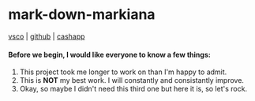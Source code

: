 # mark-down-markiana



[vsco](https://vsco.co/txddra/images) | [github](https://github.com/txddra) | [cashapp](https://cash.app/$Txddra) 
#### Before we begin, I would like everyone to know a few things:
1. This project took me longer to work on than I'm happy to admit.
2.  This is **NOT** my best work. I will constantly and consistantly improve.
3.  Okay, so maybe I didn't need this third one but here it is, so let's rock.
   

